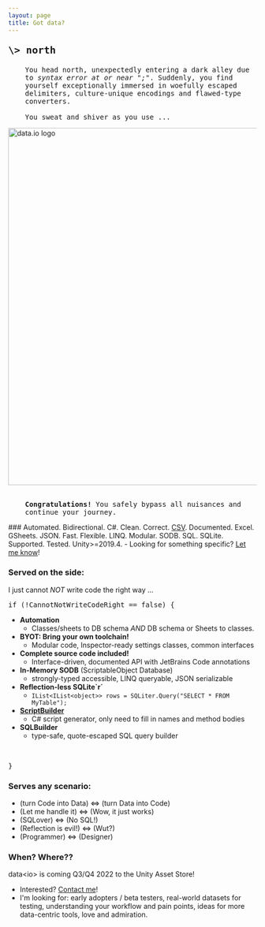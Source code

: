 ```yaml
---
layout: page
title: Got data?
---
```

<p style="font-family:Consolas, Monaco, 'Andale Mono', monospace; font-size:20px"><strong>\> north</strong></p>
<p style="font-family:Consolas, Monaco, 'Andale Mono', monospace; font-size:14px; padding-left:34px">You head north, unexpectedly entering a dark alley due to <i>syntax error at or near ";"</i>. Suddenly, you find yourself exceptionally immersed in woefully escaped delimiters, culture-unique encodings and flawed-type converters.<br/>
<br/>
You sweat and shiver as you use ...</p>
<!--- <p style="font-family:Consolas, Monaco, 'Andale Mono', monospace; font-size:20px"><strong>\> use</strong></p><br/> --->
<a href="https://sitterheim.github.io/data.io-home/docs/">
<img src="/data.io-home/assets/data.io-banner-transparent-cropped.png" alt="data.io logo" width="725"/>
</a><br/><br/>
<p style="font-family:Consolas, Monaco, 'Andale Mono', monospace; font-size:14px; padding-left:34px"><b>Congratulations!</b> You safely bypass all nuisances and continue your journey.</p>
### Automated. Bidirectional. C#. Clean. Correct. <a target="_blank" href="docs/api/Data.IO.CSV.Reader.CSVReader.html">CSV</a>. Documented. Excel. GSheets. JSON. Fast. Flexible. LINQ. Modular. SODB. SQL. SQLite. Supported. Tested. Unity>=2019.4.
- Looking for something specific? <a href="mailto:fremdspielen@gmail.com">Let me know</a>!

### Served on the side:
I just cannot _NOT_ write code the right way ...
<pre>if (!CannotNotWriteCodeRight == false) {</pre>
- **Automation**
  - Classes/sheets to DB schema *AND* DB schema or Sheets to classes.
- **BYOT: Bring your own toolchain!**
  - Modular code, Inspector-ready settings classes, common interfaces
- **Complete source code included!**
  - Interface-driven, documented API with JetBrains Code annotations
- **In-Memory SODB** (ScriptableObject Database)
  - strongly-typed accessible, LINQ queryable, JSON serializable
- **Reflection-less SQLite`r´**
  - `IList<IList<object>> rows = SQLiter.Query("SELECT * FROM MyTable");`
- **<a target="_blank" href="docs/api/Data.IO.Script.Builder.ScriptBuilder.html">ScriptBuilder</a>**
  - C# script generator, only need to fill in names and method bodies
- **SQLBuilder**
  - type-safe, quote-escaped SQL query builder
<br/>
<pre>}</pre>

### Serves any scenario: 
- (turn Code into Data) <=> (turn Data into Code)
- (Let me handle it) <=> (Wow, it just works)
- (SQLover) <=> (No SQL!)
- (Reflection is evil!) <=> (Wut?)
- (Programmer) <=> (Designer)

### When? Where??

data&lt;io&gt; is coming Q3/Q4 2022 to the Unity Asset Store!

- Interested?  <a href="mailto:fremdspielen@gmail.com">Contact me</a>!
- I'm looking for: early adopters / beta testers, real-world datasets for testing, understanding your workflow and pain points, ideas for more data-centric tools, love and admiration.
